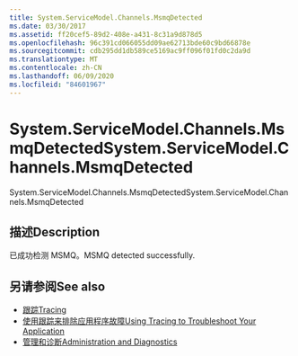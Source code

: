 ```yaml
---
title: System.ServiceModel.Channels.MsmqDetected
ms.date: 03/30/2017
ms.assetid: ff20cef5-89d2-408e-a431-8c31a9d878d5
ms.openlocfilehash: 96c391cd066055dd09ae62713bde60c9bd66878e
ms.sourcegitcommit: cdb295dd1db589ce5169ac9ff096f01fd0c2da9d
ms.translationtype: MT
ms.contentlocale: zh-CN
ms.lasthandoff: 06/09/2020
ms.locfileid: "84601967"
---
```

# <a name="systemservicemodelchannelsmsmqdetected"></a><span data-ttu-id="5d504-102">System.ServiceModel.Channels.MsmqDetected</span><span class="sxs-lookup"><span data-stu-id="5d504-102">System.ServiceModel.Channels.MsmqDetected</span></span>
<span data-ttu-id="5d504-103">System.ServiceModel.Channels.MsmqDetected</span><span class="sxs-lookup"><span data-stu-id="5d504-103">System.ServiceModel.Channels.MsmqDetected</span></span>  
  
## <a name="description"></a><span data-ttu-id="5d504-104">描述</span><span class="sxs-lookup"><span data-stu-id="5d504-104">Description</span></span>  
 <span data-ttu-id="5d504-105">已成功检测 MSMQ。</span><span class="sxs-lookup"><span data-stu-id="5d504-105">MSMQ detected successfully.</span></span>  
  
## <a name="see-also"></a><span data-ttu-id="5d504-106">另请参阅</span><span class="sxs-lookup"><span data-stu-id="5d504-106">See also</span></span>

- [<span data-ttu-id="5d504-107">跟踪</span><span class="sxs-lookup"><span data-stu-id="5d504-107">Tracing</span></span>](index.md)
- [<span data-ttu-id="5d504-108">使用跟踪来排除应用程序故障</span><span class="sxs-lookup"><span data-stu-id="5d504-108">Using Tracing to Troubleshoot Your Application</span></span>](using-tracing-to-troubleshoot-your-application.md)
- [<span data-ttu-id="5d504-109">管理和诊断</span><span class="sxs-lookup"><span data-stu-id="5d504-109">Administration and Diagnostics</span></span>](../index.md)
